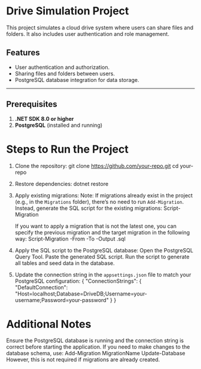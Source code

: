 # Drive Simulation Project

This project simulates a cloud drive system where users can share files and folders. It also includes user authentication and role management.

## Features
- User authentication and authorization.
- Sharing files and folders between users.
- PostgreSQL database integration for data storage.

---

## Prerequisites
1. **.NET SDK 8.0 or higher**
2. **PostgreSQL** (installed and running)

# Steps to Run the Project

1. Clone the repository:
   git clone https://github.com/your-repo.git
   cd your-repo

2. Restore dependencies:
   dotnet restore

3. Apply existing migrations:
   Note: If migrations already exist in the project (e.g., in the `Migrations` folder), there’s no need to run `Add-Migration`.
   Instead, generate the SQL script for the existing migrations:
   Script-Migration
   
   If you want to apply a migration that is not the latest one,
   you can specify the previous migration and the target migration in the following way:
   Script-Migration -From <PreviousMigrationName> -To <TargetMigrationName> -Output <OutputFileName>.sql

5. Apply the SQL script to the PostgreSQL database:
   Open the PostgreSQL Query Tool.
   Paste the generated SQL script.
   Run the script to generate all tables and seed data in the database.

6. Update the connection string in the `appsettings.json` file to match your PostgreSQL configuration:
   {
     "ConnectionStrings": {
       "DefaultConnection": "Host=localhost;Database=DriveDB;Username=your-username;Password=your-password"
     }
   }

# Additional Notes
Ensure the PostgreSQL database is running and the connection string is correct before starting the application.
If you need to make changes to the database schema, use:
   Add-Migration MigrationName
   Update-Database
However, this is not required if migrations are already created.





